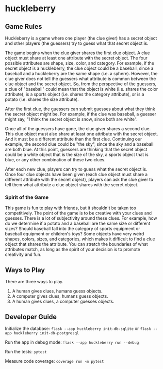 # huckleberry

## Game Rules

Huckleberry is a game where one player (the clue giver) has a secret object and other players (the guessers) try to guess what that secret object is.

The game begins when the clue giver shares the first clue object. A clue object must share at least one attribute with the secret object. The four possible attributes are shape, size, color, and category. For example, if the secret object is a huckleberry, the clue object could be a baseball, since a baseball and a huckleberry are the same shape (i.e. a sphere). However, the clue giver does not tell the guessers what attribute is common between the clue object and the secret object. So, from the perspective of the guessers, a clue of "baseball" could mean that the object is white (i.e. shares the color attribute), is a sports object (i.e. shares the category attribute), or is a potato (i.e. shares the size attribute).

After the first clue, the guessers can submit guesses about what they think the secret object might be. For example, if the clue was baseball, a guesser might say, "I think the secret object is snow, since both are white".

Once all of the guessers have gone, the clue giver shares a second clue. This clue object must also share at least one attribute with the secret object. And it must be a different attribute than the first clue. Continuing our example, the second clue could be "the sky", since the sky and a baseball are both blue. At this point, guessers are thinking that the secret object could be a white object that is the size of the sky, a sports object that is blue, or any other combination of these two clues.

After each new clue, players can try to guess what the secret object is. Once four clue objects have been given (each clue object must share a different attribute with the secret object), players can ask the clue giver to tell them what attribute a clue object shares with the secret object.

### Spirit of the Game

This game is fun to play with friends, but it shouldn't be taken too competitively. The point of the game is to be creative with your clues and guesses. There is a lot of subjectivity around these clues. For example, how do we determine if a potato and a baseball are the same size or different sizes? Should baseball fall into the category of sports equipment or baseball equipment or children's toys? Some objects have very weird shapes, colors, sizes, and categories, which makes it difficult to find a clue object that shares the attribute. You can stretch the boundaries of what attributes match, as long as the spirit of your decision is to promote creativity and fun.

## Ways to Play

There are three ways to play.

1. A human gives clues, humans guess objects.
2. A computer gives clues, humans guess objects.
3. A human gives clues, a computer guesses objects.

## Developer Guide

Initialize the database: `flask --app huckleberry init-db-sqlite` or `flask --app huckleberry init-db-postgresql`

Run the app in debug mode: `flask --app huckleberry run --debug`

Run the tests: `pytest`

Measure code coverage: `coverage run -m pytest`